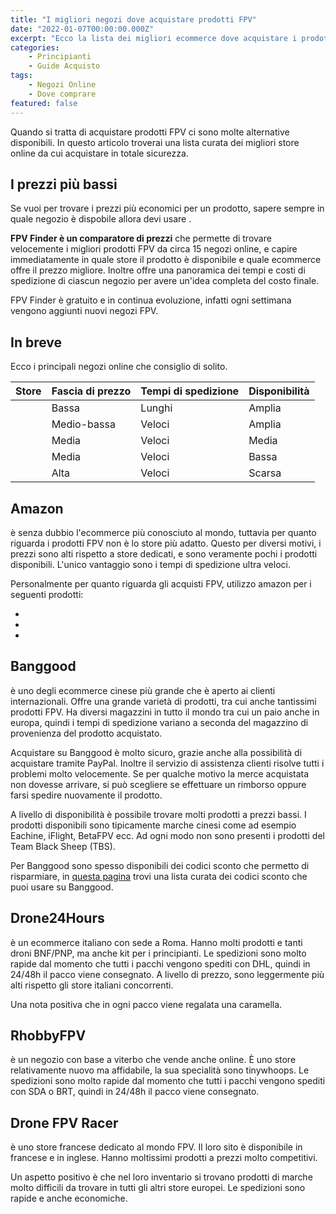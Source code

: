 ```yaml
---
title: "I migliori negozi dove acquistare prodotti FPV"
date: "2022-01-07T00:00:00.000Z"
excerpt: "Ecco la lista dei migliori ecommerce dove acquistare i prodotti FPV e dove si risparmia di più"
categories:
    - Principianti
    - Guide Acquisto 
tags: 
    - Negozi Online
    - Dove comprare
featured: false
---
```


Quando si tratta di acquistare prodotti FPV ci sono molte alternative disponibili. In questo articolo troverai una lista curata dei migliori store online da cui acquistare in totale sicurezza. 

## I prezzi più bassi

Se vuoi per trovare i prezzi più economici per un prodotto, sapere sempre in quale negozio è dispobile allora devi usare <OutsideLink label="FPV Finder" href="https://fpvfinder.lucafpv.com/?utm_source=lucafpv&utm_medium=referral&utm_campaign=lucafpv" />.

**FPV Finder è un comparatore di prezzi** che permette di trovare velocemente i migliori prodotti FPV da circa 15 negozi online, e capire immediatamente in quale store il prodotto è disponibile e quale ecommerce offre il prezzo migliore. Inoltre offre una panoramica dei tempi e costi di spedizione di ciascun negozio per avere un'idea completa del costo finale.

FPV Finder è gratuito e in continua evoluzione, infatti ogni settimana vengono aggiunti nuovi negozi FPV.

## In breve

Ecco i principali negozi online che consiglio di solito.

| Store                                                          | Fascia di prezzo | Tempi di spedizione | Disponibilità |
|----------------------------------------------------------------|------------------|---------------------|---------------|
| <AffiliateLink label="Banggood" href="https://www.banggood.com/?p=YN241438687092016024"/>   | Bassa            | Lunghi              | Amplia        |
| <AffiliateLink label="Drone FPV Racer" href="https://www.drone-fpv-racer.com/?aff=75"/>     | Medio-bassa      | Veloci              | Amplia        |
| <AffiliateLink label="Drone24Hours" href="https://www.drone24hours.com/?D24H=lucapalonca"/> | Media            | Veloci              | Media         |
| <AffiliateLink label="RhobbyFPV" href="https://www.rhobbyfpv.it/?ref=iamlucafpv"/>          | Media            | Veloci              | Bassa         |
| <AffiliateLink label="Amazon" href="https://amzn.to/3JELfh4"/>                              | Alta             | Veloci              | Scarsa        |

## Amazon
<AffiliateLink label="Amazon" href="https://amzn.to/3JELfh4"/> è senza dubbio l'ecommerce più conosciuto al mondo, tuttavia per quanto riguarda i prodotti FPV non è lo store più adatto. Questo per diversi motivi, i prezzi sono alti rispetto a store dedicati, e sono veramente pochi i prodotti disponibili. L'unico vantaggio sono i tempi di spedizione ultra veloci. 

Personalmente per quanto riguarda gli acquisti FPV, utilizzo amazon per i seguenti prodotti:
- <AffiliateLink label="Viti M3" href="https://amzn.to/3FZJQj6"/>
- <AffiliateLink label="Guaine termorestringenti" href="https://amzn.to/3G3eIiv"/>
- <AffiliateLink label="Cavi in silicone" href="https://amzn.to/3G29Bze"/>

## Banggood

<AffiliateLink label="Banggood" href="https://www.banggood.com/?p=YN241438687092016024"/> è uno degli ecommerce cinese più grande che è aperto ai clienti internazionali. Offre una grande varietà di prodotti, tra cui anche tantissimi prodotti FPV. Ha diversi magazzini in tutto il mondo tra cui un paio anche in europa, quindi i tempi di spedizione variano a seconda del magazzino di provenienza del prodotto acquistato.

Acquistare su Banggood è molto sicuro, grazie anche alla possibilità di acquistare tramite PayPal. Inoltre il servizio di assistenza clienti risolve tutti i problemi molto velocemente. Se per qualche motivo la merce acquistata non dovesse arrivare, si può scegliere se effettuare un rimborso oppure farsi spedire nuovamente il prodotto.

A livello di disponibilità è possibile trovare molti prodotti a prezzi bassi. I prodotti disponibili sono tipicamente marche cinesi come ad esempio Eachine, iFlight, BetaFPV ecc. Ad ogni modo non sono presenti i prodotti del Team Black Sheep (TBS).

Per Banggood sono spesso disponibili dei codici sconto che permetto di risparmiare, in [questa pagina](https://lucafpv.com/offerte-e-coupon) trovi una lista curata dei codici sconto che puoi usare su Banggood.

## Drone24Hours

<AffiliateLink label="Drone24Hours" href="https://www.drone24hours.com/?D24H=lucapalonca"/> è un ecommerce italiano con sede a Roma. Hanno molti prodotti e tanti droni BNF/PNP, ma anche kit per i principianti. Le spedizioni sono molto rapide dal momento che tutti i pacchi vengono spediti con DHL, quindi in 24/48h il pacco viene consegnato. A livello di prezzo, sono leggermente più alti rispetto gli store italiani concorrenti. 

Una nota positiva che in ogni pacco viene regalata una caramella.

## RhobbyFPV

<AffiliateLink label="RhobbyFPV" href="https://www.rhobbyfpv.it/?ref=iamlucafpv"/> è un negozio con base a viterbo che vende anche online. È uno store relativamente nuovo ma affidabile, la sua specialità sono tinywhoops. Le spedizioni sono molto rapide dal momento che tutti i pacchi vengono spediti con SDA o BRT, quindi in 24/48h il pacco viene consegnato.

## Drone FPV Racer

<AffiliateLink label="Drone FPV Racer" href="https://www.drone-fpv-racer.com/?aff=75"/> è uno store francese dedicato al mondo FPV. Il loro sito è disponibile in francese e in inglese. Hanno moltissimi prodotti a prezzi molto competitivi. 

Un aspetto positivo è che nel loro inventario si trovano prodotti di marche molto difficili da trovare in tutti gli altri store europei. Le spedizioni sono rapide e anche economiche.




